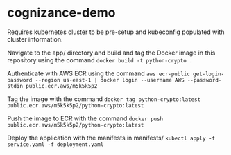 # cognizance-demo

Requires kubernetes cluster to be pre-setup and kubeconfig populated with cluster information.

Navigate to the app/ directory and build and tag the Docker image in this repository using the command `docker build -t python-crypto .`

Authenticate with AWS ECR using the command `aws ecr-public get-login-password --region us-east-1 | docker login --username AWS --password-stdin public.ecr.aws/m5k5k5p2`

Tag the image with the command `docker tag python-crypto:latest public.ecr.aws/m5k5k5p2/python-crypto:latest`

Push the image to ECR with the command `docker push public.ecr.aws/m5k5k5p2/python-crypto:latest`

Deploy the application with the manifests in manifests/ `kubectl apply -f service.yaml -f deployment.yaml`
